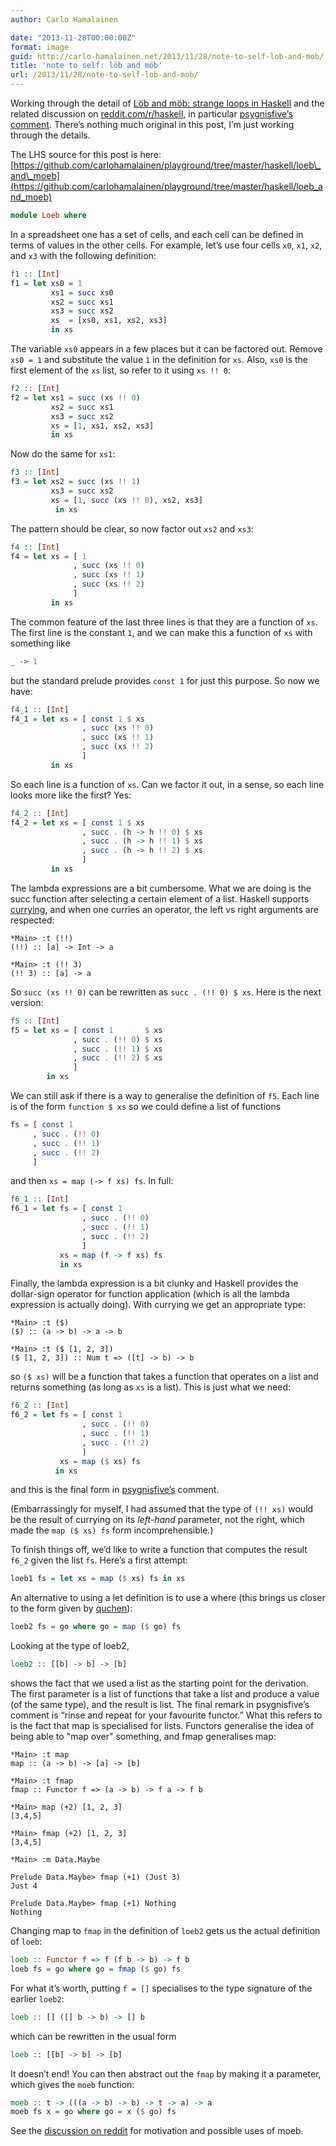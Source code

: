 ```yaml
---
author: Carlo Hamalainen

date: "2013-11-28T00:00:00Z"
format: image
guid: http://carlo-hamalainen.net/2013/11/28/note-to-self-lob-and-mob/
title: 'note to self: löb and möb'
url: /2013/11/28/note-to-self-lob-and-mob/
---
```

Working through the detail of [Löb and möb: strange loops in Haskell](https://github.com/quchen/articles/blob/master/loeb-moeb.md) and the related discussion on [reddit.com/r/haskell](http://www.reddit.com/r/haskell/comments/1qwjk6/l%C3%B6b_and_m%C3%B6b_strange_loops_in_haskell/), in particular [psygnisfive’s comment](http://www.reddit.com/r/haskell/comments/1qwjk6/l%C3%B6b_and_m%C3%B6b_strange_loops_in_haskell/cdhsefm). There’s nothing much original in this post, I’m just working through the details.

The LHS source for this post is here: [https://github.com/carlohamalainen/playground/tree/master/haskell/loeb\_and\_moeb](https://github.com/carlohamalainen/playground/tree/master/haskell/loeb_and_moeb)

```haskell
module Loeb where
```

In a spreadsheet one has a set of cells, and each cell can be defined in terms of values in the other cells. For example, let’s use four cells ``x0``, ``x1``, ``x2``, and ``x3`` with the following definition:

```haskell
f1 :: [Int]
f1 = let xs0 = 1
         xs1 = succ xs0
         xs2 = succ xs1
         xs3 = succ xs2
         xs  = [xs0, xs1, xs2, xs3]
         in xs
```

The variable ``xs0`` appears in a few places but it can be factored out. Remove ``xs0 = 1`` and substitute the value ``1`` in the definition for ``xs``. Also, ``xs0`` is the first element of the ``xs`` list, so refer to it using ``xs !! 0``:

```haskell
f2 :: [Int]
f2 = let xs1 = succ (xs !! 0)
         xs2 = succ xs1
         xs3 = succ xs2
         xs = [1, xs1, xs2, xs3]
         in xs
```

Now do the same for ``xs1``:

```haskell
f3 :: [Int]
f3 = let xs2 = succ (xs !! 1)
         xs3 = succ xs2
         xs = [1, succ (xs !! 0), xs2, xs3]
          in xs
```

The pattern should be clear, so now factor out ``xs2`` and ``xs3``:

```haskell
f4 :: [Int]
f4 = let xs = [ 1
              , succ (xs !! 0)
              , succ (xs !! 1)
              , succ (xs !! 2)
              ]
         in xs
```

The common feature of the last three lines is that they are a function of ``xs``. The first line is the constant ``1``, and we can make this a function of ``xs`` with something like

```haskell
_ -> 1
```

but the standard prelude provides ``const 1`` for just this purpose. So now we have:

```haskell
f4_1 :: [Int]
f4_1 = let xs = [ const 1 $ xs
                , succ (xs !! 0)
                , succ (xs !! 1)
                , succ (xs !! 2)
                ]
         in xs
```

So each line is a function of ``xs``. Can we factor it out, in a sense, so each line looks more like the first? Yes:

```haskell
f4_2 :: [Int]
f4_2 = let xs = [ const 1 $ xs
                , succ . (h -> h !! 0) $ xs
                , succ . (h -> h !! 1) $ xs
                , succ . (h -> h !! 2) $ xs
                ]
         in xs
```

The lambda expressions are a bit cumbersome. What we are doing is the succ function after selecting a certain element of a list. Haskell supports [currying](http://www.haskell.org/haskellwiki/Currying), and when one curries an operator, the left vs right arguments are respected:

```
*Main> :t (!!)
(!!) :: [a] -> Int -> a

*Main> :t (!! 3)
(!! 3) :: [a] -> a
```

So ``succ (xs !! 0)`` can be rewritten as ``succ . (!! 0) $ xs``. Here is the next version:

```haskell
f5 :: [Int]
f5 = let xs = [ const 1       $ xs
              , succ . (!! 0) $ xs
              , succ . (!! 1) $ xs
              , succ . (!! 2) $ xs
              ]
        in xs
```

We can still ask if there is a way to generalise the definition of ``f5``. Each line is of the form ``function $ xs`` so we could define a list of functions

```haskell
fs = [ const 1
     , succ . (!! 0)
     , succ . (!! 1)
     , succ . (!! 2)
     ]
```

and then ``xs = map (-> f xs) fs``. In full:

```haskell
f6_1 :: [Int]
f6_1 = let fs = [ const 1
                , succ . (!! 0)
                , succ . (!! 1)
                , succ . (!! 2)
                ]
           xs = map (f -> f xs) fs
           in xs
```

Finally, the lambda expression is a bit clunky and Haskell provides the dollar-sign operator for function application (which is all the lambda expression is actually doing). With currying we get an appropriate type:

```
*Main> :t ($)
($) :: (a -> b) -> a -> b

*Main> :t ($ [1, 2, 3])
($ [1, 2, 3]) :: Num t => ([t] -> b) -> b
```

so ``($ xs)`` will be a function that takes a function that operates on a list and returns something (as long as ``xs`` is a list). This is just what we need:

```haskell
f6_2 :: [Int]
f6_2 = let fs = [ const 1
                , succ . (!! 0)
                , succ . (!! 1)
                , succ . (!! 2)
                ]
           xs = map ($ xs) fs
          in xs
```

and this is the final form in [psygnisfive’s](http://www.reddit.com/r/haskell/comments/1qwjk6/l%C3%B6b_and_m%C3%B6b_strange_loops_in_haskell/cdhsefm) comment.

(Embarrassingly for myself, I had assumed that the type of ``(!! xs)`` would be the result of currying on its _left-hand_ parameter, not the right, which made the ``map ($ xs) fs`` form incomprehensible.)

To finish things off, we’d like to write a function that computes the result ``f6_2`` given the list ``fs``. Here’s a first attempt:

```haskell
loeb1 fs = let xs = map ($ xs) fs in xs
```

An alternative to using a let definition is to use a where (this brings us closer to the form given by [quchen](https://github.com/quchen)):

```haskell
loeb2 fs = go where go = map ($ go) fs
```

Looking at the type of loeb2,

```haskell
loeb2 :: [[b] -> b] -> [b]
```

shows the fact that we used a list as the starting point for the derivation. The first parameter is a list of functions that take a list and produce a value (of the same type), and the result is list. The final remark in psygnisfive’s comment is “rinse and repeat for your favourite functor.” What this refers to is the fact that map is specialised for lists. Functors generalise the idea of being able to "map over" something, and fmap generalises map:

```
*Main> :t map
map :: (a -> b) -> [a] -> [b]

*Main> :t fmap
fmap :: Functor f => (a -> b) -> f a -> f b

*Main> map (+2) [1, 2, 3]
[3,4,5]

*Main> fmap (+2) [1, 2, 3]
[3,4,5]

*Main> :m Data.Maybe

Prelude Data.Maybe> fmap (+1) (Just 3)
Just 4

Prelude Data.Maybe> fmap (+1) Nothing
Nothing
```

Changing map to ``fmap`` in the definition of ``loeb2`` gets us the actual definition of ``loeb``:

```haskell
loeb :: Functor f => f (f b -> b) -> f b
loeb fs = go where go = fmap ($ go) fs
```

For what it’s worth, putting ``f = []`` specialises to the type signature of the earlier ``loeb2``:

```haskell
loeb :: [] ([] b -> b) -> [] b
```

which can be rewritten in the usual form

```haskell
loeb :: [[b] -> b] -> [b]
```

It doesn’t end! You can then abstract out the ``fmap`` by making it a parameter, which gives the ``moeb`` function:

```haskell
moeb :: t -> (((a -> b) -> b) -> t -> a) -> a
moeb fs x = go where go = x ($ go) fs
```

See the [discussion on reddit](http://www.reddit.com/r/haskell/comments/1qwjk6/l%C3%B6b_and_m%C3%B6b_strange_loops_in_haskell/) for motivation and possible uses of moeb.

